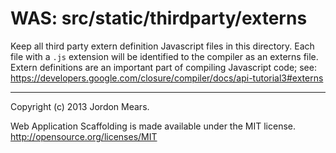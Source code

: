 WAS: src/static/thirdparty/externs
==================================

Keep all third party extern definition Javascript files in this directory.
Each file with a `.js` extension will be identified to the compiler as an
externs file. Extern definitions are an important part of compiling Javascript
code; see:
https://developers.google.com/closure/compiler/docs/api-tutorial3#externs

--------------------------------------------------------------------------------

Copyright (c) 2013 Jordon Mears.

Web Application Scaffolding is made available under the MIT license.
<http://opensource.org/licenses/MIT>

